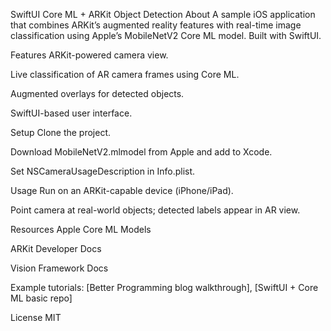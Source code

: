 SwiftUI Core ML + ARKit Object Detection
About
A sample iOS application that combines ARKit’s augmented reality features with real-time image classification using Apple’s MobileNetV2 Core ML model. Built with SwiftUI.

Features
ARKit-powered camera view.

Live classification of AR camera frames using Core ML.

Augmented overlays for detected objects.

SwiftUI-based user interface.

Setup
Clone the project.

Download MobileNetV2.mlmodel from Apple and add to Xcode.

Set NSCameraUsageDescription in Info.plist.

Usage
Run on an ARKit-capable device (iPhone/iPad).

Point camera at real-world objects; detected labels appear in AR view.

Resources
Apple Core ML Models

ARKit Developer Docs

Vision Framework Docs

Example tutorials: [Better Programming blog walkthrough], [SwiftUI + Core ML basic repo]

License
MIT
